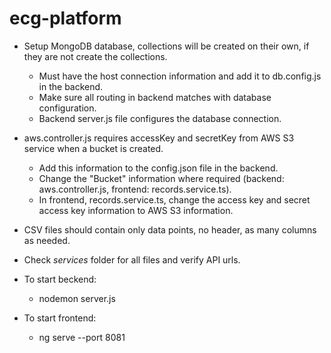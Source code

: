 # ecg-platform
- Setup MongoDB database, collections will be created on their own, if they are not create the collections.
  - Must have the host connection information and add it to db.config.js in the backend.
  - Make sure all routing in backend matches with database configuration.
  - Backend server.js file configures the database connection.
- aws.controller.js requires accessKey and secretKey from AWS S3 service when a bucket is created.
  - Add this information to the config.json file in the backend.
  - Change the "Bucket" information where required (backend: aws.controller.js, frontend: records.service.ts).
  - In frontend, records.service.ts, change the access key and secret access key information to AWS S3 information.
- CSV files should contain only data points, no header, as many columns as needed.
- Check _services_ folder for all files and verify API urls.

- To start beckend:
  - nodemon server.js
- To start frontend: 
  - ng serve --port 8081


